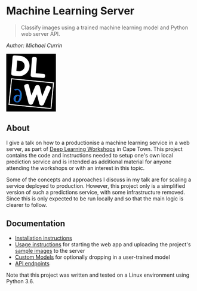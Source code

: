 # Machine Learning Server
>Classify images using a trained machine learning model and Python web server API. 

_Author: Michael Currin_

![Deep Learning Workshops logo](mlserver/static/img/Deep_Learning_Workshops_logo.png)

## About

I give a talk on how to a productionise a machine learning service in a web server, as part of [Deep Learning Workshops](https://deeplearningworkshops.com) in Cape Town. This project contains the code and instructions needed to setup one's own local prediction service and is intended as additional material for anyone attending the workshops or with an interest in this topic.

Some of the concepts and approaches I discuss in my talk are for scaling a service deployed to production. However, this project only is a simplified version of such a predictions service, with some infrastructure removed. Since this is only expected to be run locally and so that the main logic is clearer to follow.

## Documentation

- [Installation instructions](docs/installation.md)
- [Usage instructions](docs/usage.md) for starting the web app and uploading the project's [sample images](sampleImages/) to the server
- [Custom Models](docs/customModels.md) for optionally dropping in a user-trained model
- [API endpoints](docs/api.md)

Note that this project was written and tested on a Linux environment using Python 3.6.

